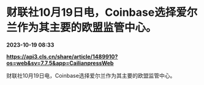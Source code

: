 # 财联社10月19日电，Coinbase选择爱尔兰作为其主要的欧盟监管中心。

**2023-10-19 08:33**

**https://api3.cls.cn/share/article/1489910?os=web&sv=7.7.5&app=CailianpressWeb**

财联社10月19日电，Coinbase选择爱尔兰作为其主要的欧盟监管中心。